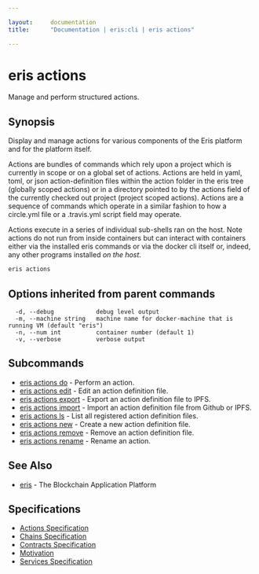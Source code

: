 ```yaml
---

layout:     documentation
title:      "Documentation | eris:cli | eris actions"

---
```


# eris actions

Manage and perform structured actions.

## Synopsis

Display and manage actions for various components of the
Eris platform and for the platform itself.

Actions are bundles of commands which rely upon a project
which is currently in scope or on a global set of actions.
Actions are held in yaml, toml, or json action-definition
files within the action folder in the eris tree (globally
scoped actions) or in a directory pointed to by the
actions field of the currently checked out project
(project scoped actions). Actions are a sequence of
commands which operate in a similar fashion to how a
circle.yml file or a .travis.yml script field may operate.

Actions execute in a series of individual sub-shells ran
on the host. Note actions do not run from inside containers
but can interact with containers either via the installed
eris commands or via the docker cli itself or, indeed, any
other programs installed *on the host*.

```bash
eris actions
```

## Options inherited from parent commands

```
  -d, --debug            debug level output
  -m, --machine string   machine name for docker-machine that is running VM (default "eris")
  -n, --num int          container number (default 1)
  -v, --verbose          verbose output
```

## Subcommands

* [eris actions do](https://docs.erisindustries.com/documentation/eris-cli/0.11.0/eris_actions_do/)	 - Perform an action.
* [eris actions edit](https://docs.erisindustries.com/documentation/eris-cli/0.11.0/eris_actions_edit/)	 - Edit an action definition file.
* [eris actions export](https://docs.erisindustries.com/documentation/eris-cli/0.11.0/eris_actions_export/)	 - Export an action definition file to IPFS.
* [eris actions import](https://docs.erisindustries.com/documentation/eris-cli/0.11.0/eris_actions_import/)	 - Import an action definition file from Github or IPFS.
* [eris actions ls](https://docs.erisindustries.com/documentation/eris-cli/0.11.0/eris_actions_ls/)	 - List all registered action definition files.
* [eris actions new](https://docs.erisindustries.com/documentation/eris-cli/0.11.0/eris_actions_new/)	 - Create a new action definition file.
* [eris actions remove](https://docs.erisindustries.com/documentation/eris-cli/0.11.0/eris_actions_remove/)	 - Remove an action definition file.
* [eris actions rename](https://docs.erisindustries.com/documentation/eris-cli/0.11.0/eris_actions_rename/)	 - Rename an action.

## See Also

* [eris](https://docs.erisindustries.com/documentation/eris-cli/0.11.0/eris/)	 - The Blockchain Application Platform

## Specifications

* [Actions Specification](https://docs.erisindustries.com/documentation/eris-cli/0.11.0/actions_specification/)
* [Chains Specification](https://docs.erisindustries.com/documentation/eris-cli/0.11.0/chains_specification/)
* [Contracts Specification](https://docs.erisindustries.com/documentation/eris-cli/0.11.0/contracts_specification/)
* [Motivation](https://docs.erisindustries.com/documentation/eris-cli/0.11.0/motivation/)
* [Services Specification](https://docs.erisindustries.com/documentation/eris-cli/0.11.0/services_specification/)

